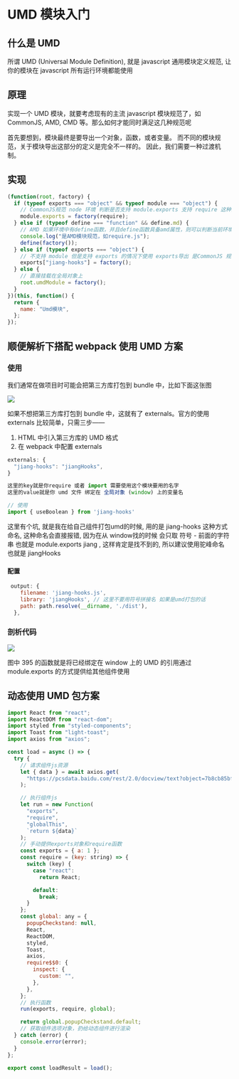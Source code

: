 # UMD 模块入门

## 什么是 UMD

所谓 <text-line>UMD (Universal Module Definition)</text-line>, 就是 <text-line>javascript</text-line> 通用模块定义规范, 让你的模块在 <text-line>javascript</text-line> 所有运行环境都能使用

## 原理

实现一个 UMD 模块，就要考虑现有的主流 javascript 模块规范了，如 CommonJS, AMD, CMD 等。那么如何才能同时满足这几种规范呢

首先要想到，模块最终是要导出一个对象，函数，或者变量。
而不同的模块规范，关于模块导出这部分的定义是完全不一样的。
因此，我们需要一种过渡机制。

## 实现

```javascript
(function(root, factory) {
  if (typeof exports === "object" && typeof module === "object") {
    // CommonJS规范 node 环境 判断是否支持 module.exports 支持 require 这种方法
    module.exports = factory(require);
  } else if (typeof define === "function" && define.md) {
    // AMD 如果环境中有define函数，并且define函数具备amd属性，则可以判断当前环境满足AMD规范
    console.log("是AMD模块规范，如require.js");
    define(factory());
  } else if (typeof exports === "object") {
    // 不支持 module 但是支持 exports 的情况下使用 exports导出 是CommonJS 规范
    exports["jiang-hooks"] = factory();
  } else {
    // 直接挂载在全局对象上
    root.umdModule = factory();
  }
})(this, function() {
  return {
    name: "Umd模块",
  };
});
```

## 顺便解析下搭配 <text-line>webpack</text-line> 使用 <text-line>UMD</text-line> 方案

### 使用

我们通常在做项目时可能会把第三方库打包到 bundle 中，比如下面这张图

![](~@public/javascript/UMD/webpack_require.png)

如果不想把第三方库打包到 bundle 中，这就有了 externals。官方的使用 externals 比较简单，只需三步——

1. HTML 中引入第三方库的 UMD 格式
2. 在 webpack 中配置 externals

```js
externals: {
  "jiang-hooks": "jiangHooks",
}

这里的key就是你require 或者 import 需要使用这个模块要用的名字
这里的value就是你 umd 文件 绑定在 全局对象 (window) 上的变量名

// 使用
import { useBoolean } from 'jiang-hooks'
```

<Card type="danger">
这里有个坑, 就是我在给自己组件打包umd的时候, 用的是 jiang-hooks 这种方式命名, 这种命名会直接报错, 因为在从 window找的时候 会只取 符号 - 前面的字符串 也就是 module.exports jiang , 这样肯定是找不到的, 所以建议使用驼峰命名 也就是 jiangHooks
</Card>

#### 配置

```js
 output: {
    filename: 'jiang-hooks.js',
    library: 'jiangHooks', // 这里不要用符号拼接名 如果是umd打包的话
    path: path.resolve(__dirname, './dist'),
  },
```

### 剖析代码

![]('~@public/javascript/UMD/webpack_externals.jpg')

图中 395 的函数就是将已经绑定在 window 上的 UMD 的引用通过 module.exports 的方式提供给其他组件使用

## 动态使用 UMD 包方案

```javascript
import React from "react";
import ReactDOM from "react-dom";
import styled from "styled-components";
import Toast from "light-toast";
import axios from "axios";

const load = async () => {
  try {
    // 请求组件js资源
    let { data } = await axios.get(
      "https://pcsdata.baidu.com/rest/2.0/docview/text?object=7b8cb85bfm0b8758c97de03eed161cd5&expires=24h&dp_logid=387718267315671031&rt=pr&sign=FOTRE-DCb740ccc5511e5e8fedcff06b081203-3z%252FRgdEamUYWk2m57ePBDQ3mCOY%253D&file_size=377529&timestamp=1646705730&method=info&fid=373039462-250528-417266335324728&client_type=web&file_type=js&channel=chunlei&web=1&app_id=250528&bdstoken=263676acc60bdabd2a53c52adb5b652a&logid=QjVEM0Q3QUMyQTRGMjdCMUY1QUNFREUwMzM4NTI0QjA6Rkc9MQ==&clienttype=0"
    );

    // 执行组件js
    let run = new Function(
      "exports",
      "require",
      "globalThis",
      `return ${data}`
    );
    // 手动提供exports对象和require函数
    const exports = { a: 1 };
    const require = (key: string) => {
      switch (key) {
        case "react":
          return React;

        default:
          break;
      }
    };
    const global: any = {
      popupCheckstand: null,
      React,
      ReactDOM,
      styled,
      Toast,
      axios,
      require$$0: {
        inspect: {
          custom: "",
        },
      },
    };
    // 执行函数
    run(exports, require, global);

    return global.popupCheckstand.default;
    // 获取组件选项对象，扔给动态组件进行渲染
  } catch (error) {
    console.error(error);
  }
};

export const loadResult = load();
```
